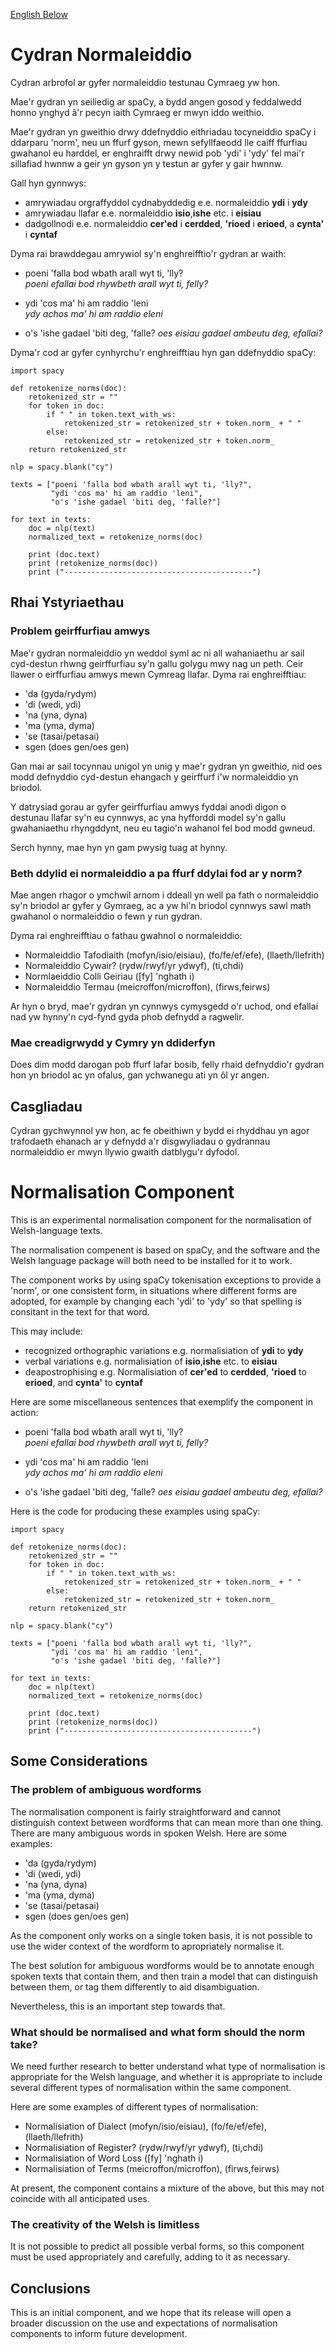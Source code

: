 [English Below](#normalisation-component)

# Cydran Normaleiddio
Cydran arbrofol ar gyfer normaleiddio testunau Cymraeg yw hon.

Mae'r gydran yn seiliedig ar spaCy, a bydd angen gosod y feddalwedd honno ynghyd â'r pecyn iaith Cymraeg er mwyn iddo weithio.

Mae'r gydran yn gweithio drwy ddefnyddio eithriadau tocyneiddio spaCy i ddarparu 'norm', neu un ffurf gyson, mewn sefyllfaeodd lle caiff ffurfiau gwahanol eu harddel, er enghraifft drwy newid pob 'ydi' i 'ydy' fel mai'r sillafiad hwnnw a geir yn gyson yn y testun ar gyfer y gair hwnnw.

Gall hyn gynnwys:

* amrywiadau orgraffyddol cydnabyddedig e.e. normaleiddio **ydi** i **ydy**
* amrywiadau llafar e.e. normaleiddio **isio**,**ishe** etc. i **eisiau**
* dadgollnodi e.e. normaleiddio **cer'ed** i **cerdded**, **'rioed** i **erioed**, a **cynta'** i **cyntaf**

Dyma rai brawddegau amrywiol sy'n enghreifftio'r gydran ar waith:

* poeni 'falla bod wbath arall wyt ti, 'lly?  
  *poeni efallai bod rhywbeth arall wyt ti, felly?*

* ydi 'cos ma' hi am raddio 'leni  
  *ydy achos ma' hi am raddio eleni*

* o's 'ishe gadael 'biti deg, 'falle?
  *oes eisiau gadael ambeutu deg, efallai?*



Dyma'r cod ar gyfer cynhyrchu'r enghreifftiau hyn gan ddefnyddio spaCy:

```
import spacy

def retokenize_norms(doc):
    retokenized_str = ""
    for token in doc:
        if " " in token.text_with_ws:
            retokenized_str = retokenized_str + token.norm_ + " "
        else:
            retokenized_str = retokenized_str + token.norm_
    return retokenized_str
    
nlp = spacy.blank("cy")

texts = ["poeni 'falla bod wbath arall wyt ti, 'lly?",
         "ydi 'cos ma' hi am raddio 'leni",
         "o's 'ishe gadael 'biti deg, 'falle?"]
            
for text in texts:
    doc = nlp(text)
    normalized_text = retokenize_norms(doc)
    
    print (doc.text)
    print (retokenize_norms(doc))
    print ("------------------------------------------")
```

## Rhai Ystyriaethau
### Problem geirffurfiau amwys
Mae'r gydran normaleiddio yn weddol syml ac ni all wahaniaethu ar sail cyd-destun rhwng geirffurfiau sy'n gallu golygu mwy nag un peth. Ceir llawer o eirffurfiau amwys mewn Cymreag llafar. Dyma rai enghreifftiau:
* 'da (gyda/rydym)
* 'di (wedi, ydi)
* 'na (yna, dyna)
* 'ma (yma, dyma)
* 'se (tasai/petasai)
* sgen (does gen/oes gen)

Gan  mai ar sail tocynnau unigol yn unig y mae'r gydran yn gweithio, nid oes modd defnyddio cyd-destun ehangach y geirffurf i'w normaleiddio yn briodol.

Y datrysiad gorau ar gyfer geirffurfiau amwys fyddai anodi digon o destunau llafar sy'n eu cynnwys, ac yna hyfforddi model sy'n gallu gwahaniaethu rhyngddynt, neu eu tagio'n wahanol fel bod modd gwneud.

Serch hynny, mae hyn yn gam pwysig tuag at hynny. 

### Beth ddylid ei normaleiddio a pa ffurf ddylai fod ar y norm?
Mae angen rhagor o ymchwil arnom i ddeall yn well pa fath o normaleiddio sy'n briodol ar gyfer y Gymraeg, ac a yw hi'n briodol cynnwys sawl math gwahanol o normaleiddio o fewn y run gydran.

Dyma rai enghreifftiau o fathau gwahnol o normaleiddio:

* Normaleiddio Tafodiaith (mofyn/isio/eisiau), (fo/fe/ef/efe), (llaeth/llefrith)
* Normaleiddio Cywair? (rydw/rwyf/yr ydwyf), (ti,chdi)
* Normlaeiddio Colli Geiriau ([fy] 'nghath i)
* Normaleiddio Termau (meicroffon/microffon), (firws,feirws)

Ar hyn o bryd, mae'r gydran yn cynnwys cymysgedd o'r uchod, ond efallai nad yw hynny'n cyd-fynd gyda phob defnydd a ragwelir.

### Mae creadigrwydd y Cymry yn ddiderfyn
Does dim modd darogan pob ffurf lafar bosib, felly rhaid defnyddio'r gydran hon yn briodol ac yn ofalus, gan ychwanegu ati yn ôl yr angen. 

## Casgliadau
Cydran gychwynnol yw hon, ac fe obeithiwn y bydd ei rhyddhau yn agor trafodaeth ehanach ar y defnydd a'r disgwyliadau o gydrannau normaleiddio er mwyn llywio gwaith datblygu'r dyfodol.

# Normalisation Component
This is an experimental normalisation component for the normalisation of Welsh-language texts.

The normalisation compenent is based on spaCy, and the software and the Welsh language package will both need to be installed for it to work.

The component works by using spaCy tokenisation exceptions to provide a 'norm', or one consistent form, in situations where different forms are adopted, for example by changing each 'ydi' to 'ydy' so that spelling is consitant in the text for that word.

This may include:
* recognized orthographic variations e.g. normalisiation of **ydi** to **ydy**
* verbal variations e.g. normalisiation of **isio**,**ishe** etc. to **eisiau**
* deapostrophising e.g. Normalisiation of **cer'ed** to **cerdded**, **'rioed** to **erioed**, and **cynta'** to **cyntaf**

Here are some miscellaneous sentences that exemplify the component in action:
* poeni 'falla bod wbath arall wyt ti, 'lly?  
  *poeni efallai bod rhywbeth arall wyt ti, felly?*

* ydi 'cos ma' hi am raddio 'leni  
  *ydy achos ma' hi am raddio eleni*

* o's 'ishe gadael 'biti deg, 'falle?
  *oes eisiau gadael ambeutu deg, efallai?*

Here is the code for producing these examples using spaCy:

```
import spacy

def retokenize_norms(doc):
    retokenized_str = ""
    for token in doc:
        if " " in token.text_with_ws:
            retokenized_str = retokenized_str + token.norm_ + " "
        else:
            retokenized_str = retokenized_str + token.norm_
    return retokenized_str
    
nlp = spacy.blank("cy")

texts = ["poeni 'falla bod wbath arall wyt ti, 'lly?",
         "ydi 'cos ma' hi am raddio 'leni",
         "o's 'ishe gadael 'biti deg, 'falle?"]
            
for text in texts:
    doc = nlp(text)
    normalized_text = retokenize_norms(doc)
    
    print (doc.text)
    print (retokenize_norms(doc))
    print ("------------------------------------------")
```

## Some Considerations
### The problem of ambiguous wordforms

The normalisation component is fairly straightforward and cannot distinguish context between wordforms that can mean more than one thing. There are many ambiguous words in spoken Welsh. Here are some examples:

* 'da (gyda/rydym)
* 'di (wedi, ydi)
* 'na (yna, dyna)
* 'ma (yma, dyma)
* 'se (tasai/petasai)
* sgen (does gen/oes gen)

As the component only works on a single token basis, it is not possible to use the wider context of the wordform to apropriately normalise it.

The best solution for ambiguous wordforms would be to annotate enough spoken texts that contain them, and then train a model that can distinguish between them, or tag them differently to aid disambiguation.

Nevertheless, this is an important step towards that.

### What should be normalised and what form should the norm take?
We need further research to better understand what type of normalisation is appropriate for the Welsh language, and whether it is appropriate to include several different types of normalisation within the same component.

Here are some examples of different types of normalisation:

* Normalisiation of Dialect (mofyn/isio/eisiau), (fo/fe/ef/efe), (llaeth/llefrith)
* Normalisiation of Register? (rydw/rwyf/yr ydwyf), (ti,chdi)
* Normalisiation of Word Loss ([fy] 'nghath i)
* Normalisiation of Terms (meicroffon/microffon), (firws,feirws)

At present, the component contains a mixture of the above, but this may not coincide with all anticipated uses.

### The creativity of the Welsh is limitless

It is not possible to predict all possible verbal forms, so this component must be used appropriately and carefully, adding to it as necessary.

## Conclusions

This is an initial component, and we hope that its release will open a broader discussion on the use and expectations of normalisation components to inform future development.

